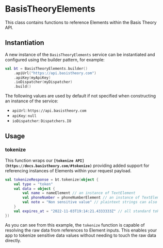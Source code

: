 # BasisTheoryElements

This class contains functions to reference Elements within the Basis Theory API.

## Instantiation

A new instance of the `BasisTheoryElements` service can be instantiated and configured using the
builder pattern, for example:

```kotlin
val bt = BasisTheoryElements.builder()
    .apiUrl("https://api.basistheory.com")
    .apiKey(myApiKey)
    .ioDispatcher(myDispatcher)
    .build()
```

The following values are used by default if not specified when constructing an instance of the service:
- `apiUrl`: `https://api.basistheory.com`
- `apiKey`: `null`
- `ioDispatcher`: `Dispatchers.IO`

## Usage

### tokenize

This function wraps our **`[tokenize API](https://docs.basistheory.com/#tokenize)`** providing added
support for referencing instances of Elements within your request payload. 

```kotlin
val tokenizeResponse = bt.tokenize(object {
    val type = "token"
    val data = object {
        val name = nameElement // an instance of TextElement
        val phoneNumber = phoneNumberElement // an instance of TextElement
        val note = "Non sensitive value" // plaintext strings can also be included in the token body
    }
    val expires_at = "2022-11-03T19:14:21.4333333Z" // all standard token attributes are supported 
})
```

As you can see from this example, the `tokenize` function is capable of resolving the raw data 
from references to Element inputs. This enables your app to tokenize sensitive data values without 
needing to touch the raw data directly.
